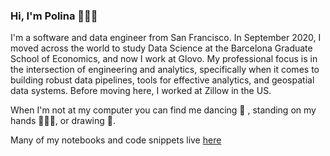 ### Hi, I'm Polina 👩🏻‍💻

I'm a software and data engineer from San Francisco. In September 2020, I moved across the world to study Data Science at the Barcelona Graduate School of Economics, and now I work at Glovo. My professional focus is in the intersection of engineering and analytics, specifically when it comes to building robust data pipelines, tools for effective analytics, and geospatial data systems. Before moving here, I worked at Zillow in the US.

When I'm not at my computer you can find me dancing 💃 , standing on my hands 🤸🏻‍♀️, or drawing 🎨.

Many of my notebooks and code snippets live [here](https://gist.github.com/polinabee)

<!--
**polinabee/polinabee** is a ✨ _special_ ✨ repository because its `README.md` (this file) appears on your GitHub profile.

Here are some ideas to get you started:

- 🔭 I’m currently working on ...
- 🌱 I’m currently learning ...
- 👯 I’m looking to collaborate on ...
- 🤔 I’m looking for help with ...
- 💬 Ask me about ...
- 📫 How to reach me: ...
- 😄 Pronouns: ...
- ⚡ Fun fact: ...
-->
